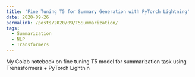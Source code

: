 ```yaml
---
title: 'Fine Tuning T5 for Summary Generation with PyTorch Lightning'
date: 2020-09-26
permalink: /posts/2020/09/T5Summarization/
tags:
  - Summarization
  - NLP
  - Transformers
---
```


My Colab notebook on fine tuning T5 model for summarization task using Trenasformers + PyTorch Lightnin
 
